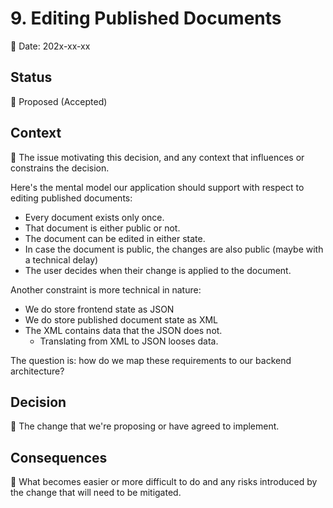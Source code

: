 # 9. Editing Published Documents

🚧 Date: 202x-xx-xx

## Status

🚧 Proposed (Accepted)

## Context

🚧 The issue motivating this decision, and any context that influences or constrains the decision.

Here's the mental model our application should support with respect to editing published documents:

- Every document exists only once.
- That document is either public or not.
- The document can be edited in either state.
- In case the document is public, the changes are also public (maybe with a technical delay)
- The user decides when their change is applied to the document.

Another constraint is more technical in nature:

- We do store frontend state as JSON
- We do store published document state as XML
- The XML contains data that the JSON does not.
  - Translating from XML to JSON looses data.

The question is: how do we map these requirements to our backend architecture?

## Decision

🚧 The change that we're proposing or have agreed to implement.

## Consequences

🚧 What becomes easier or more difficult to do and any risks introduced by the change that will need to be mitigated.
